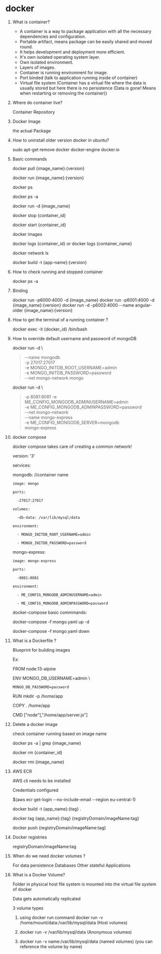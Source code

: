 # docker

1. What is container?

   * A container is a way to package application with all the necessary dependencies and configuration. 
   * Portable artifact, means package can be easily shared and moved round.
   * It helps development and deployment more efficient. 
   * It's own isolated operating system layer.
   * Own isolated environment.
   * Layers of images.
   * Container is running environment for image.
   * Port binded (talk to application running inside of container)
   * Virtual file system (Container has a virtual file where the data is usually stored but here there is no persistence 
    (Data is gone! Means when restarting or removing the container))

2. Where do container live?
   
   Container Repository
   
3. Docker Image

   the actual Package
   
4. How to uninstall older version docker in ubuntu?
   
   sudo apt-get remove docker docker-engine docker.io
   
5. Basic commands

   docker pull {image_name}:{version}
   
   docker run {image_name}:{version}
   
   docker ps 
   
   docker ps -a
   
   docker run -d {image_name}
   
   docker stop {container_id}
   
   docker start {container_id}
   
   docker images
   
   docker logs {container_id} or docker logs {container_name}
   
   docker network ls
   
   docker build -t {app-name}:{version}
   
   
6. How to check running and stopped container

   docker ps -a
   
7. Binding

   docker run -p6000:4000 -d {image_name}
   docker run -p6001:4000 -d {image_name}:{version}
   docker run -d -p6002:4000 --name angular-older {image_name}:{version}
   
8. How to get the terminal of a running container ?

   docker exec -it {docker_id} /bin/bash
   
9. How to override default username and password of mongoDB
  
   docker run  -d \
   > --name mongodb \
   > -p 27017:27017 \
   > -e MONGO_INITDB_ROOT_USERNAME=admin \
   > -e MONGO_INITDB_PASSWORD=password \
   > --net mongo-network
   > mongo
      
   
   docker run -d \
   > -p 8081:8081
   > -e ME_CONFIG_MONGODB_ADMINUSERNAME=admin \
   > -e ME_CONFIG_MONGODB_ADMINPASSWORD=password \
   > --net mongo-network \
   > --name mongo-express \
   > -e ME_CONFIG_MONGODB_SERVER=mongodb \
   > mongo-express

10. docker compose 

    docker compose takes care of creating a common network!

    version: '3'
    
    services: 
    
      mongodb:   //container name
      
        image: mongo
        
        ports:
        
          -27017:27017
          
        volumes:
        
          -db-data: /var/lib/mysql/data
          
        environment:
        
          - MONGO_INITDB_ROOT_USERNAME=admin
           
          - MONGO_INITDB_PASSWORD=password
          
          
     mongo-express:
     
        image: mongo-express
        
        ports:
        
          -8081:8081
          
        environment:
        
          - ME_CONFIG_MONGODB_ADMINUSERNAME=admin
          
          - ME_CONFIG_MONGODB_ADMINPASSWORD=password

    
    docker-compose basic commmands:
    
      docker-compose -f mongo.yaml up -d
      
      docker-compose -f mongo.yaml down
      
11. What is a Dockerfile ?

    Blueprint for building images
    
    Ex:
    
    FROM node:13-alpine
    
    ENV MONGO_DB_USERNAME=admin \
    
        MONGO_DB_PASSWORD=password
        
    RUN mkdir -p /home/app
    
    COPY . /home/app
    
    CMD ["node"],"/home/app/server.js"]
    
  
 12. Delete a docker image

      check container running based on image name
      
      docker ps -a | grep {image_name}
      
      docker rm {container_id}
        
      docker rmi {image_name}
      
      
 13. AWS ECR
      
      AWS cli needs to be installed 
      
      Credentials configured
      
      $(aws ecr get-login --no-include-email --region eu-central-1)
      
      docker build -t {app_name}:{tag} .
      
      docker tag {app_name}:{tag} {registryDomain/imageName:tag}
      
      docker push {registryDomain/imageName:tag}
      
      
14. Docker registries

      registryDomain/imageName:tag
      
 
15. When do we need docker volumes ?

      For data persistence
      Databases
      Other stateful Applications
      

16. What is a Docker Volume? 

    Folder in physical host file system is mounted into the virtual file system of docker
    
    Data gets automatically replicated 
    
    3 volume types
    
    1) using docker run command
    docker run -v /home/mount/data:/var/lib/mysql/data (Host volumes)
    
    2) docker run -v /var/lib/mysql/data (Anonymous volumes)
    
    3) docker run -v name:/var/lib/mysql/data (named volumes) (you can reference the volume by name)


      
  
      
      
 
 
    
    
    
    

    
 
      
 
    

          
    

   
   
